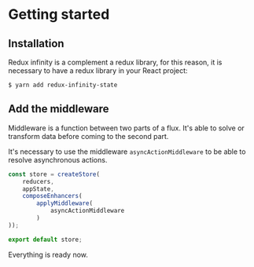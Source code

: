 # Getting started

## Installation

Redux infinity is a complement a redux library, for this reason, it is necessary to have a redux library in your React project:

```
$ yarn add redux-infinity-state
```

## Add the middleware

Middleware is a function between two parts of a flux. It's able to solve or transform data before coming to the second part.

It's necessary to use the middleware `asyncActionMiddleware` to be able to resolve asynchronous actions.

```typescript
const store = createStore(
    reducers, 
    appState,
    composeEnhancers(
        applyMiddleware(
            asyncActionMiddleware
        )
));

export default store;
```

Everything is ready now.




